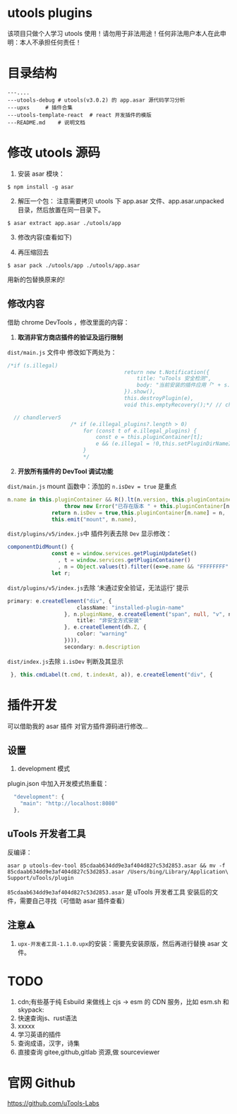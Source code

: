 # utools plugins
该项目只做个人学习 utools 使用！请勿用于非法用途！任何非法用户本人在此申明：本人不承担任何责任！

# 目录结构
```
---....
---utools-debug	# utools(v3.0.2) 的 app.asar 源代码学习分析
---upxs		# 插件合集
---utools-template-react  # react 开发插件的模版
---README.md	# 说明文档
```

# 修改 utools 源码
1. 安装 asar 模块：
```
$ npm install -g asar
```

2. 解压一个包：
注意需要拷贝 utools 下 app.asar 文件、app.asar.unpacked 目录，然后放置在同一目录下。
```
$ asar extract app.asar ./utools/app
```

3. 修改内容(查看如下)

4. 再压缩回去
```
$ asar pack ./utools/app ./utools/app.asar
```
用新的包替换原来的!


## 修改内容
借助 chrome DevTools ，修改里面的内容：

1. **取消非官方商店插件的验证及运行限制**
  
  `dist/main.js` 文件中 修改如下两处为：
   ```ts
   /*if (s.illegal)
                                        return new t.Notification({
                                            title: "uTools 安全检测",
                                            body: "当前安装的插件应用「" + s.pluginName + "」未通过安全验证，无法运行"
                                        }).show(),
                                        this.destroyPlugin(e),
                                        void this.emptyRecovery();*/ // chandlerver5
  ```

  ```ts
    // chandlerver5 
                      /* if (e.illegal_plugins?.length > 0)
                          for (const t of e.illegal_plugins) {
                              const e = this.pluginContainer[t];
                              e && (e.illegal = !0,this.setPluginDirNameIllegal(t))
                          }
                          */
  ```
                         
2. **开放所有插件的 DevTool 调试功能**
  
  `dist/main.js` mount 函数中：添加的 `n.isDev = true` 是重点
  ```ts
  n.name in this.pluginContainer && R().lt(n.version, this.pluginContainer[n.name].version))
                    throw new Error("已存在版本 " + this.pluginContainer[n.name].version);
                return n.isDev = true,this.pluginContainer[n.name] = n,
                this.emit("mount", n.name),
  ```

  `dist/plugins/v5/index.js`中 插件列表去除 `Dev` 显示修改：
  ```ts
  componentDidMount() {
                const e = window.services.getPluginUpdateSet()
                  , t = window.services.getPluginContainer()
                  , n = Object.values(t).filter((e=>e.name && "FFFFFFFF" !== e.name)).sort(((e,t)=>t.updateTime - e.updateTime));
                let r;
  ```

  `dist/plugins/v5/index.js`去除 ‘未通过安全验证，无法运行’ 提示
  ```ts
  primary: e.createElement("div", {
                        className: "installed-plugin-name"
                    }, n.pluginName, e.createElement("span", null, "v", n.version), n.unsafe && e.createElement(ha, {
                        title: "非安全方式安装"
                    }, e.createElement(dh.Z, {
                        color: "warning"
                    }))),
                    secondary: n.description
  ```

  `dist/index.js`去除 `i.isDev` 判断及其显示
  ```ts
   }, this.cmdLabel(t.cmd, t.indexAt, a)), e.createElement("div", {
  ```


# 插件开发
可以借助我的 asar 插件 对官方插件源码进行修改...

## 设置

1. development 模式

  plugin.json 中加入开发模式热重载：
  ```ts
    "development": {
      "main": "http://localhost:8080"
    },
  ```


## uTools 开发者工具
反编译：
```
asar p utools-dev-tool 85cdaab634dd9e3af404d827c53d2853.asar && mv -f 85cdaab634dd9e3af404d827c53d2853.asar /Users/bing/Library/Application\ Support/uTools/plugin
```

`85cdaab634dd9e3af404d827c53d2853.asar` 是 uTools 开发者工具 安装后的文件，需要自己寻找（可借助 asar 插件查看）

## 注意⚠️
1. `upx-开发者工具-1.1.0.upx`的安装：需要先安装原版，然后再进行替换 asar 文件。


# TODO
1. cdn;有些基于纯 Esbuild 来做线上 cjs -> esm 的 CDN 服务，比如 esm.sh  和 skypack:
2. 快速查询js、rust语法
3. xxxxx
3. 学习英语的插件
2. 查询成语，汉字，诗集
4. 直接查询 gitee,github,gitlab 资源,做 sourceviewer


# 官网 Github
https://github.com/uTools-Labs
